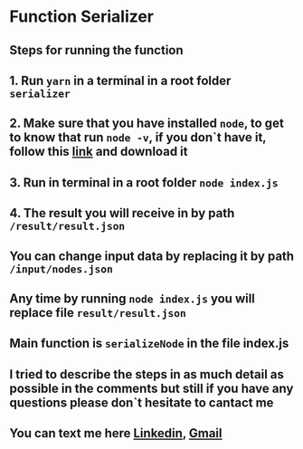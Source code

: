 # Function Serializer

## Steps for running the function
## 1. Run `yarn` in a terminal in a root folder ``serializer``
## 2. Make sure that you have installed `node`, to get to know that run `node -v`, if you don`t have it, follow this [link](https://nodejs.org/en/download/) and download it
## 3. Run in terminal in a root folder `node index.js`
## 4. The result you will receive in by path `/result/result.json`

## You can change input data by replacing it by path `/input/nodes.json`
## Any time by running `node index.js` you will replace file `result/result.json`

## Main function is `serializeNode` in the file index.js
## I tried to describe the steps in as much detail as possible in the comments but still if you have any questions please don`t hesitate to cantact me
## You can text me here [Linkedin](https://www.linkedin.com/in/anastasiya-nasevich/), [Gmail](nastianosevich@gmail.com)